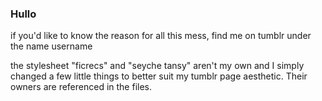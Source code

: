 ### Hullo

if you'd like to know the reason for all this mess, find me on tumblr under the name username

the stylesheet "ficrecs" and "seyche tansy" aren't my own and I simply changed a few little things to better suit my tumblr page aesthetic. Their owners are referenced in the files.
